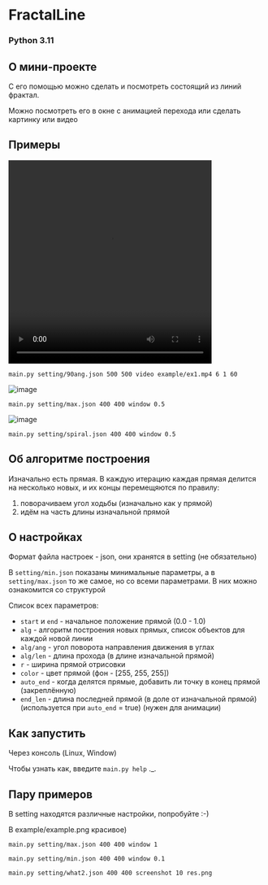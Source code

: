 # FractalLine 
### Python 3.11

## О мини-проекте

С его помощью можно сделать и посмотреть состоящий из линий фрактал.

Можно посмотреть его в окне с анимацией перехода или сделать картинку или видео

## Примеры

<video width="400" height="400" controls>
  <source src="https://github.com/3NikNikNik3/FractalLine/blob/main/example/ex1.mp4" type="video/mp4">
</video>

```main.py setting/90ang.json 500 500 video example/ex1.mp4 6 1 60```

![image](example/ex2.png)

```main.py setting/max.json 400 400 window 0.5```

![image](example/ex3.png)

```main.py setting/spiral.json 400 400 window 0.5```

## Об алгоритме построения

Изначально есть прямая. В каждую итерацию каждая прямая делится на несколько новых, и их концы перемещяются по правилу:

1) поворачиваем угол ходьбы (изначально как у прямой)
2) идём на часть длины изначальной прямой

## О настройках

Формат файла настроек - json, они хранятся в setting (не обязательно)

В ```setting/min.json``` показаны минимальные параметры, а в ```setting/max.json``` то же самое, но со всеми параметрами. В них можно ознакомится со структурой

Список всех параметров:

- ```start``` и ```end``` - начальное положение прямой (0.0 - 1.0)
- ```alg``` - алгоритм построения новых прямых, список объектов для каждой новой линии
- ```alg/ang``` - угол поворота направления движения в углах
- ```alg/len``` - длина прохода (в длине изначальной прямой)
- ```r``` - ширина прямой отрисовки
- ```color``` - цвет прямой (фон - \[255, 255, 255\])
- ```auto_end``` - когда делятся прямые, добавить ли точку в конец прямой (закреплённую)
- ```end_len``` - длина последней прямой (в доле от изначальной прямой) (используется при ```auto_end``` = true) (нужен для анимации)

## Как запустить

Через консоль (Linux, Window)

Чтобы узнать как, введите ```main.py help``` ._.

## Пару примеров

В setting находятся различные настройки, попробуйте :-)

В example/example.png красивое)

```main.py setting/max.json 400 400 window 1```

```main.py setting/min.json 400 400 window 0.1```

```main.py setting/what2.json 400 400 screenshot 10 res.png```
